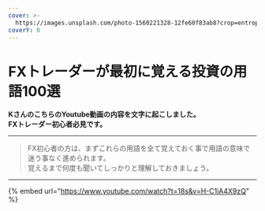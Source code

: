 ```yaml
---
cover: >-
  https://images.unsplash.com/photo-1560221328-12fe60f83ab8?crop=entropy&cs=srgb&fm=jpg&ixid=MnwxOTcwMjR8MHwxfHNlYXJjaHwzfHxjaGFydHxlbnwwfHx8fDE2NDQ5MzQ2MjY&ixlib=rb-1.2.1&q=85
coverY: 0
---
```


# FXトレーダーが最初に覚える投資の用語100選

**KさんのこちらのYoutube動画の内容を文字に起こしました。**\
**FXトレーダー初心者必見です。**

****

> FX初心者の方は、まずこれらの用語を全て覚えておく事で用語の意味で迷う事なく進められます。\
> 覚えるまで何度も聞いてしっかりと理解しておきましょう。

****

{% embed url="https://www.youtube.com/watch?t=18s&v=H-C1iA4X9zQ" %}
